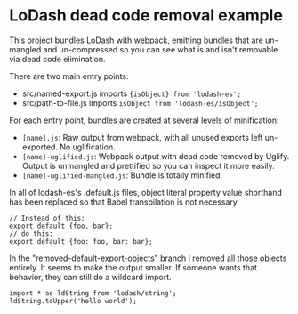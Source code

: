 # LoDash dead code removal example

This project bundles LoDash with webpack, emitting bundles that are un-mangled and un-compressed so you can see what is
and isn't removable via dead code elimination.

There are two main entry points:

* src/named-export.js imports `{isObject} from 'lodash-es';`
* src/path-to-file.js imports `isObject from 'lodash-es/isObject';`

For each entry point, bundles are created at several levels of minification:

* `[name].js`: Raw output from webpack, with all unused exports left un-exported.  No uglification.
* `[name]-uglified.js`: Webpack output with dead code removed by Uglify.  Output is unmangled and prettified so you can inspect it more easily.
* `[name]-uglified-mangled.js`: Bundle is totally minified.

In all of lodash-es's .default.js files, object literal property value shorthand has been replaced so that Babel transpilation is not necessary.

```
// Instead of this:
export default {foo, bar};
// do this:
export default {foo: foo, bar: bar};
```

In the "removed-default-export-objects" branch I removed all those objects entirely.  It seems to make the output smaller.
If someone wants that behavior, they can still do a wildcard import.

```
import * as ldString from 'lodash/string';
ldString.toUpper('hello world');
```
